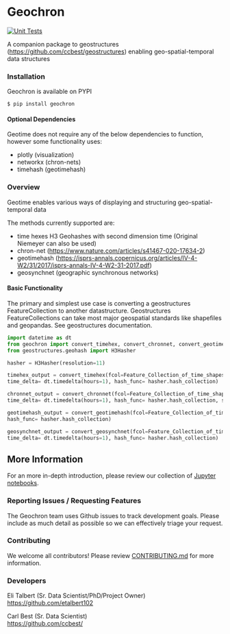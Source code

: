 # Geochron
[![Unit Tests](https://github.com/etalbert102/geochron/actions/workflows/unit-tests.yml/badge.svg)](https://github.com/etalbert102/geochron/actions/workflows/unit-tests.yml)

A companion package to geostructures (https://github.com/ccbest/geostructures) enabling geo-spatial-temporal data structures



### Installation

Geochron is available on PYPI
```
$ pip install geochron 
```

#### Optional Dependencies
Geotime does not require any of the below dependencies to function, however some functionality uses:
* plotly (visualization)
* networkx (chron-nets)
* timehash (geotimehash)

### Overview

Geotime enables various ways of displaying and structuring geo-spatial-temporal data

The methods currently supported are:
* time hexes H3 Geohashes with second dimension time (Original Niemeyer can also be used)
* chron-net (https://www.nature.com/articles/s41467-020-17634-2)
* geotimehash (https://isprs-annals.copernicus.org/articles/IV-4-W2/31/2017/isprs-annals-IV-4-W2-31-2017.pdf)
* geosynchnet (geographic synchronous networks)


#### Basic Functionality
The primary and simplest use case is converting a geostructures FeatureCollection to another datastructure.
Geostructures FeatureCollections can take most major geospatial standards like shapefiles and geopandas. See geostructures documentation. 
```python
import datetime as dt
from geochron import convert_timehex, convert_chronnet, convert_geotimehash
from geostructures.geohash import H3Hasher

hasher = H3Hasher(resolution=11)

timehex_output = convert_timehex(fcol=Feature_Collection_of_time_shapes,
time_delta= dt.timedelta(hours=1), hash_func= hasher.hash_collection)

chronnet_output = convert_chronnet(fcol=Feature_Collection_of_time_shapes,
time_delta= dt.timedelta(hours=1), hash_func= hasher.hash_collection, self_loop = True, mode = "directed")

geotimehash_output = convert_geotimehash(fcol=Feature_Collection_of_time_shapes, precision = 8,
hash_func= hasher.hash_collection)

geosynchnet_output = convert_geosynchnet(fcol=Feature_Collection_of_time_shapes, 
time_delta= dt.timedelta(hours=1), hash_func= hasher.hash_collection)

```


## More Information

For an more in-depth introduction, please review our collection of [Jupyter notebooks](./notebooks).



### Reporting Issues / Requesting Features

The Geochron team uses Github issues to track development goals. Please include as much detail as possible so we can effectively triage your request.

### Contributing

We welcome all contributors! Please review [CONTRIBUTING.md](./CONTRIBUTING.md) for more information.

### Developers
Eli Talbert (Sr. Data Scientist/PhD/Project Owner)\
https://github.com/etalbert102 

Carl Best (Sr. Data Scientist)\
https://github.com/ccbest/

